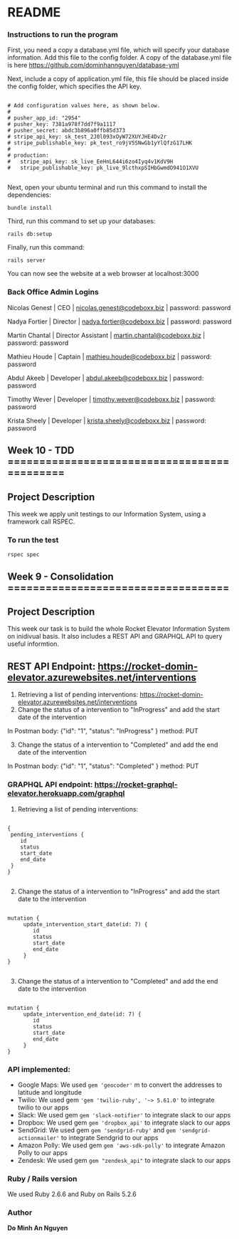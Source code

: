 # README



### Instructions to run the program

First, you need a copy a database.yml file, which will specify your database information. Add this file to the config folder. A copy of the database.yml file is here https://github.com/dominhannguyen/database-yml

Next, include a copy of application.yml file, this file should be placed inside the config folder, which specifies the API key.

```

# Add configuration values here, as shown below.
#
# pusher_app_id: "2954"
# pusher_key: 7381a978f7dd7f9a1117
# pusher_secret: abdc3b896a0ffb85d373
# stripe_api_key: sk_test_2J0l093xOyW72XUYJHE4Dv2r
# stripe_publishable_key: pk_test_ro9jV5SNwGb1yYlQfzG17LHK
#
# production:
#   stripe_api_key: sk_live_EeHnL644i6zo4Iyq4v1KdV9H
#   stripe_publishable_key: pk_live_9lcthxpSIHbGwmdO941O1XVU


```



Next, open your ubuntu terminal and run this command to install the dependencies:

```bundle install```

Third, run this command to set up your databases:

```rails db:setup```

Finally, run this command:

```rails server ```

You can now see the website at a web browser at localhost:3000


### Back Office Admin Logins
Nicolas Genest | CEO | nicolas.genest@codeboxx.biz | password: password

Nadya Fortier | Director | nadya.fortier@codeboxx.biz | password: password

Martin Chantal | Director Assistant | martin.chantal@codeboxx.biz | password: password

Mathieu Houde | Captain | mathieu.houde@codeboxx.biz | password: password

Abdul Akeeb | Developer | abdul.akeeb@codeboxx.biz | password: password

Timothy Wever | Developer | timothy.wever@codeboxx.biz | password: password

Krista Sheely | Developer | krista.sheely@codeboxx.biz | password: password 

## Week 10 - TDD  ============================================

## Project Description 

This week we apply unit testings to our Information System, using a framework call RSPEC.

### To run the test
```
rspec spec

```



## Week 9 - Consolidation ===================================


## Project Description
This week our task is to build the whole Rocket Elevator Information System on inidivual basis. It also includes a REST API and GRAPHQL API to query useful informtion.




## REST API Endpoint: https://rocket-domin-elevator.azurewebsites.net/interventions

 1. Retrieving a list of pending interventions:
    https://rocket-domin-elevator.azurewebsites.net/interventions
 2. Change the status of a intervention to "InProgress" and add the start date of the intervention 
    
  In Postman body: {"id": "1", "status": "InProgress" } method: PUT
  
 3. Change the status of a intervention to "Completed" and add the end date of the intervention 
    
  In Postman body: {"id": "1", "status": "Completed" } method: PUT
  
  
  
  
  ### GRAPHQL API endpoint: https://rocket-graphql-elevator.herokuapp.com/graphql
  
  1. Retrieving a list of pending interventions:

```

{
 pending_interventions {
 	id
	status
	start_date
	end_date
 }
}


```
  2. Change the status of a intervention to "InProgress" and add the start date to the intervention 

```

mutation {	
	 update_intervention_start_date(id: 7) {
		id
		status
		start_date
		end_date
	 }
}


```
3. Change the status of a intervention to "Completed" and add the end date to the intervention 

```

mutation {	
	 update_intervention_end_date(id: 7) {
		id
		status
		start_date
		end_date
	 }
}

```






### API implemented:

- Google Maps: We used ``` gem 'geocoder' ``` m to convert the addresses to latitude and longitude
- Twilio: We used gem ``` 'gem 'twilio-ruby', '~> 5.61.0' ``` to integrate twilio to our apps
- Slack: We used gem ``` gem 'slack-notifier' ``` to integrate slack to our apps
- Dropbox: We used gem ``` gem 'dropbox_api' ``` to integrate slack to our apps
- SendGrid: We used gem ``` gem 'sendgrid-ruby' ``` and ``` gem 'sendgrid-actionmailer' ```  to integrate Sendgrid to our apps
- Amazon Polly: We used gem ``` gem 'aws-sdk-polly' ``` to integrate Amazon Polly to our apps
- Zendesk: We used gem ``` gem "zendesk_api" ``` to integrate slack to our apps


### Ruby / Rails version
We used Ruby 2.6.6 and Ruby on Rails 5.2.6


### Author
 <strong>Do Minh An Nguyen</strong> <br />


